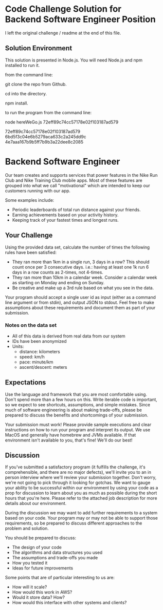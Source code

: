 # Code Challenge Solution for Backend Software Engineer Position

I left the original challenge / readme at the end of this file.

## Solution Environment 

This solution is presented in Node.js.
You will need Node.js and npm installed to run it.

from the command line:

git clone the repo from Github.  

cd into the directory.

npm install.

to run the program from the command line:

node hereWeGo.js 72eff89c74cc57178e02f103187ad579

72eff89c74cc57178e02f103187ad579
6bd5f3c04e6b5279aca633c2a245dd9c
4e7aaa167b9b5ff7b9b3a22dee8c2085






















# Backend Software Engineer

Our team creates and supports services that power features in the Nike Run Club and Nike Training Club mobile apps. Most of these features are grouped into what we call "motivational" which are intended to keep our customers running with our app.

Some examples include:
- Periodic leaderboards of total run distance against your friends.
- Earning achievements based on your activity history.
- Keeping track of your fastest times and longest runs.

## Your Challenge

Using the provided data set, calculate the number of times the following rules have been satisfied: 

- They ran more than 1km in a single run, 3 days in a row? This should count once per 3 consecutive days. i.e.: having at least one 1k run 6 days in a row counts as 2-times, not 4-times.
- They ran more than 10km in a calendar week. Consider a calendar week as starting on Monday and ending on Sunday.
- Be creative and make up a 3rd rule based on what you see in the data.

Your program should accept a single user id as input (either as a command line argument or from stdin), and output JSON to stdout. Feel free to make assumptions about these requirements and document them as part of your submission.

### Notes on the data set

- All of this data is derived from real data from our system
- IDs have been anonymized
- Units:
    - distance: kilometers
    - speed: km/h
    - pace: minute/km
    - ascent/descent: meters

## Expectations

Use the language and framework that you are most comfortable using. Don't spend more than a few hours on this. Write iterable code is important, so we expect to see shortcuts, assumptions, and simple mistakes. Since much of software engineering is about making trade-offs, please be prepared to discuss the benefits and shortcomings of your submission.

Your submission must work! Please provide sample executions and clear instructions on how to run your program and interpret its output. We use MacOS and generally have homebrew and JVMs available. If that environment isn't available to you, that's fine! We'll do our best!

## Discussion

If you've submitted a satisfactory program (it fulfills the challenge, it's comprehensible, and there are no major defects), we'll invite you to an in person interview where we'll review your submission together. Don't worry, we're not going to pick through it looking for gotchas. We want to gauge your ability to be successful within our environment by using your code as a prop for discussion to learn about you as much as possible during the short hours that you're here. Please refer to the attached job description for more details about our environment.

During the discussion we may want to add further requirements to a system based on your code. Your program may or may not be able to support those requirements, so be prepared to discuss different approaches to the problem and solution.

You should be prepared to discuss:

- The design of your code
- The algorithms and data structures you used
- The assumptions and trade-offs you made
- How you tested it
- Ideas for future improvements

Some points that are of particular interesting to us are:

- How will it scale?
- How would this work in AWS?
- Would it store data? How?
- How would this interface with other systems and clients?
